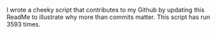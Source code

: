 I wrote a cheeky script that contributes to my Github by updating this ReadMe to illustrate why more than commits matter. This script has run 3593 times.